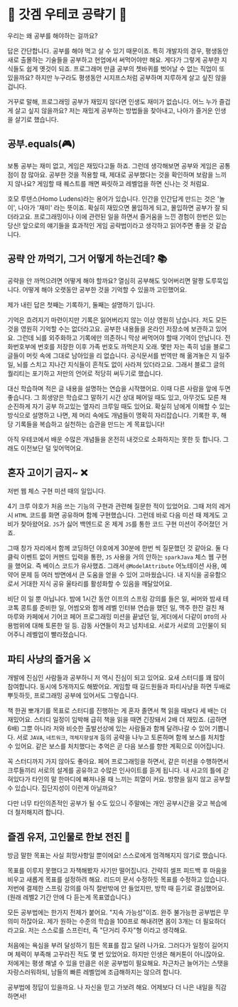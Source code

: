 # 👾 갓겜 우테코 공략기 👾

우리는 왜 공부를 해야하는 걸까요?

답은 간단합니다. 공부를 해야 먹고 살 수 있기 때문이죠. 
특히 개발자의 경우, 평생동안 새로 출몰하는 기술들을 공부하고 현업에서 써먹어야만 해요.
게다가 그렇게 공부한 지식들도 쉽게 옛것이 되죠.
프로그래머 만큼 공부의 쳇바퀴를 벗어날 수 없는 직업이 또 있을까요?
하지만 누구라도 평생동안 시지프스처럼 공부하며 지루하게 살고 싶진 않을 겁니다.

거꾸로 말해, 프로그래밍 공부가 재밌지 않다면 인생도 재미가 없습니다. 어느 누가 즐겁게 살고 싶지 않을까요?
저는 재밌게 공부하는 방법들을 찾아내고, 나아가 즐거운 인생을 살기로 했습니다.

## 공부.equals(🎮)

보통 공부는 재미 없고, 게임은 재밌다고들 하죠.
그런데 생각해보면 공부와 게임은 공통점이 참 많아요.
공부한 것을 적용할 때, 제대로 공부했다는 것을 확인하며 보람을 느끼지 않나요?
게임할 때 퀘스트를 깨면 짜릿하고 레벨업을 하면 신나는 것 처럼요.

호모 루덴스(Homo Ludens)라는 용어가 있습니다.
인간을 인간답게 만드는 것은 '놀이', 나아가 '재미' 라는 뜻이죠.
확실히 재밌으면 몰입하게 되고, 몰입하면 공부가 잘 되더라고요.
프로그래밍이나 이에 관련된 일을 하면서 즐거움을 느낀 경험이 한번은 있는 당신!
앞으로의 얘기들을 효과적인 게임 공략법이라고 생각하고 읽어주면 좋을 것 같습니다.

## 공략 안 까먹기, 그거 어떻게 하는건데? 📚

공략을 안 까먹으려면 어떻게 해야 할까요? 열심히 공부해도 잊어버리면 말짱 도루묵입니다.
어떻게 해야 오랫동안 공부한 것을 기억할 수 있을까 고민했어요. 

제가 내린 답은 첫째는 기록하기, 둘째는 설명하기 입니다.

기억은 흐려지기 마련이지만 기록은 잃어버리지 않는 이상 영원히 남습니다.
저도 모든 것을 영원히 기억할 수는 없더라고요. 공부한 내용들을 온라인 저장소에 보관하고 있어요.
그런데 뇌를 외주화하고 기록에만 의존하니 막상 써먹어야 할때 기억이 안납니다.
전화번호부에 번호를 저장한 이후 가족 번호도 까먹은지 오래. 몇만 자는 족히 넘을 블로그 글들이 머릿 속에 그대로 남아있을 리 없습니다. 
공식문서를 번역만 해 옮겨놓은 지 일주일, 뇌를 스치고 지나간 지식들이 흔적도 없이 사라져 있더라고요.
그래서 블로그 글의 퀄리티는 포기하고 저만의 언어로 적당히 써두기로 했습니다.

대신 학습하며 적은 글 내용을 설명하는 연습을 시작했어요. 이때 다른 사람을 앞에 두면 좋습니다.
그 희생양은 학습로그 말하기 시간 상대 페어일 때도 있고, 아무것도 모른 채 순진하게 자기 공부 하고있는 옆자리 크루일 때도 있어요.
확실히 남에게 이해할 수 있는 방식으로 설명하고 나면, 제 머리 속에도 개념들이 명확히 자리잡습니다.
기록한 후, 해당 기록들을 복습하고 실천하는 습관을 만드는 게 목표입니다!

아직 우테코에서 배운 수많은 개념들을 온전히 내것으로 소화하지는 못한 듯 합니다. 그래도 이전보단 덜 잊어먹어요.

## 혼자 고이기 금지~ ❌

저번 웹 체스 구현 미션 때의 일입니다. 

4기 크루 야호가 처음 쓰는 기능의 구현과 관련해 질문한 적이 있었어요. 
그때 저의 레거시 `HTML` 코드를 화면 공유하며 함께 구현했습니다.
그런데 바로 다음 미션 때 제게도 고비가 찾아왔어요. 
`JS`가 싫어 백엔드로 온 제게 `JS`를 통한 코드 구현 미션이 주어졌던 거죠. 

그때 창가 자리에서 함께 코딩하던 야호에게 30분에 한번 씩 질문했던 것 같아요.
둘 다 클릭 이벤트 없이 커멘드 입력을 통한, `JS` 사용을 거의 안하는 `sparkJava` 체스 웹 구현을 했어요. 
즉 베이스 코드가 유사했죠.
그래서 `@ModelAttribute` 어노테이션 사용, 예약어 문제 등 여러 방면에서 큰 도움을 얻을 수 있어 고마웠습니다.
내 지식을 공유함으로서 거대한 지식 공유 울타리를 활성화할 수 있음을 깨달았어요.

비단 이 일 뿐 아닙니다. 밤에 1시간 동안 이프의 스프링 강의를 들은 일,
써머와 밤새 테코톡 콩트를 준비한 일,
어썸오와 함께 레벨 인터뷰 연습을 했던 일,
맥주 한잔 걸친 채 마루와 카페에서 기어코 페어 프로그래밍 미션을 끝냈던 일, 
게더에서 다같이 `DTO`의 사용범위에 대해 토론한 일 등.
감동 사연들이 차고 넘치네요. 서로가 서로의 고인물이 되어주니 레벨업이 빨라졌습니다.

## 파티 사냥의 즐거움 ⚔️

개발에 진심인 사람들과 공부하니 저 역시 진심이 되고 있어요.
요새 스터디를 꽤 많이 참여합니다. 동시에 5개까지도 해봤어요.
게임할 때 길드원들과 파티사냥을 하면 두배로 뿌듯하듯, 프로그래밍 공부에 있어서도 그렇습니다.

책 한권 뽀개기를 목표로 스터디를 진행하는 게 혼자 졸면서 책 읽을 때보다 세 배는 더 재밌어요.
스터디 일정이 임박해 급히 책을 읽을 때면 긴장돼서 2배 더 재밌죠. (곱하면 6배)
그뿐 아니라 저와 비슷한 출발선상에 있는 사람들과 함께 달려나갈 수 있어 기쁩니다. 
서로 `JAVA`, `네트워크`, `객체지향설계` 등의 공략을 나누고 토론하며 함께 보스를 처치할 수 있어요.
같은 보스를 처치했다는 추억은 곧 다음 보스를 향한 계획으로 이어집니다.

꼭 스터디까지 가지 않아도 좋아요. 
페어 프로그래밍을 하면서, 같은 미션을 수행하면서 크루들끼리 서로의 설계를 공유하고 수많은 인사이트를 듣게 됩니다.
내 사고의 틀에 갇혀있다가 타인의 말 한마디에 빠져나올 때 느끼는 희열이 커요. 방향을 잃지 않고 공부할 수 있습니다. 
집단지성이 이런게 아닐까요? 

다만 너무 타인의존적인 공부가 될 수도 있으니 주말에는 개인 공부시간을 갖고 복습에 더 철저해지려 합니다.

## 즐겜 유저, 고인물로 한보 전진 🐾

방금 말한 목표는 사실 희망사항일 뿐이에요! 스스로에게 엄격해지지 않기로 했습니다.

목표를 이루지 못했다고 자책해봤자 사기만 떨어집니다. 
간략히 셀프 피드백 후 마음을 비우고 새롭게 목표를 설정하려 해요. 리드미 문서 수정하듯 목표를 수정하고 있습니다. 
저번에 결제한 스프링 강의를 아직 절반밖에 안 들었지만, 방학 때 듣기로 결심했어요. (원래 레벨2 기간 안에 다 듣는게 목표였습니다.)

모든 공부법에는 한가지 전제가 붙어요. "지속 가능성"이죠. 완주 불가능한 공부법은 무의미 하잖아요.
제가 원하는 수준의 학습을 100프로 해내려면 몸이 3개는 더 필요하더라고요.
저는 스스로를 스프린터, 즉 "단거리 주자"형 이라고 생각해요.

처음에는 욕심을 부려 달성하기 힘든 목표를 잡고 달려 나가요. 그러다가 일정이 길어지며 체력이 부족해 고꾸라진 적도 몇 번 있었어요. 
하지만 인생은 해커톤이 아니잖아요. 저에게는 평생 해낼 수 있을 만큼은 쉬운 공부법이 필요해요.
차근차근 늘어가는 스탯을 자랑스러워하되, 남들의 빠른 레벨업에 조급해하지는 않으려 합니다.

공부법에 정답이 있을까요. 나 자신을 믿고 가보려 해요. 어제보다 더 나은 내일을 직감하면서!
